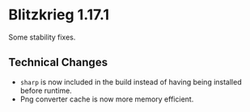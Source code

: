 # Blitzkrieg 1.17.1

Some stability fixes.

## Technical Changes

- `sharp` is now included in the build instead of having being installed before runtime.
- Png converter cache is now more memory efficient.
